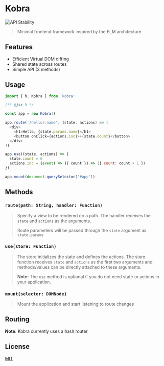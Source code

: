 # Kobra
![API Stability](https://img.shields.io/badge/stability-experimental-orange.svg)
> Minimal frontend framework inspired by the ELM architecture

## Features
- Efficient Virtual DOM diffing
- Shared state across routes
- Simple API (3 methods)

## Usage
```js
import { h, Kobra } from 'kobra'

/** @jsx h */

const app = new Kobra()

app.route('/hello/:name', (state, actions) => (
  <div>
    <h1>Hello, {state.params.name}</h1>
    <button onClick={actions.inc}>+{state.count}</button>
  </div>
))

app.use((state, actions) => {
  state.count = 0
  actions.inc = (event) => ({ count }) => ({ count: count + 1 })
})

app.mount(document.querySelector('#app'))
```

## Methods
### `route(path: String, handler: Function)`
> Specify a view to be rendered on a path. The handler receives the `state` and `actions` as the arguments.
>
> Route parameters will be passed through the `state` argument as `state.params`

### `use(store: Function)`
> The store initializes the state and defines the actions. The store function receives `state` and `actions` as the first two arguments and methods/values can be directly attached to these arguments.
>
> __Note:__ The `use` method is optional if you do not need state or actions in your application.

### `mount(selector: DOMNode)`
> Mount the application and start listening to route changes

## Routing
__Note:__ Kobra currently uses a hash router.

## License
[MIT](https://github.com/johnsylvain/kobra/blob/master/license)

